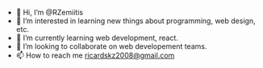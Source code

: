 - 👋 Hi, I’m @RZemiitis
- 👀 I’m interested in learning new things about programming, web design, etc.
- 🌱 I’m currently learning web development, react.
- 💞️ I’m looking to collaborate on web developement teams.
- 📫 How to reach me ricardskz2008@gmail.com
